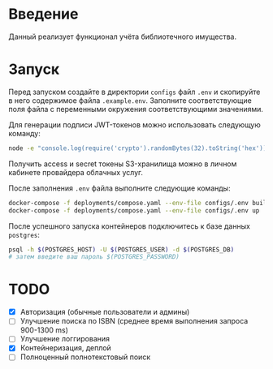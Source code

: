 # Введение

Данный реализует функционал учёта библиотечного имущества.

# Запуск

Перед запуском создайте в директории `configs` файл `.env` и скопируйте в него содержимое файла `.example.env`. Заполните соответствующие поля файла с переменными окружения соответствующими значениями. 

Для генерации подписи JWT-токенов можно использовать следующую команду:

```sh
node -e "console.log(require('crypto').randomBytes(32).toString('hex'))"
```

Получить access и secret токены S3-хранилища можно в личном кабинете провайдера облачных услуг. 

После заполнения `.env` файла выполните следующие команды:

```sh
docker-compose -f deployments/compose.yaml --env-file configs/.env build
docker-compose -f deployments/compose.yaml --env-file configs/.env up
```

После успешного запуска контейнеров подключитесь к базе данных `postgres`:

```sh
psql -h $(POSTGRES_HOST) -U $(POSTGRES_USER) -d $(POSTGRES_DB)
# затем введите ваш пароль $(POSTGRES_PASSWORD)
```

# TODO

- [x] Авторизация (обычные пользователи и админы)
- [ ] Улучшение поиска по ISBN (среднее время выполнения запроса 900-1300 ms)
- [ ] Улучшение логгирования
- [x] Контейнеризация, деплой
- [ ] Полноценный полнотекстовый поиск
